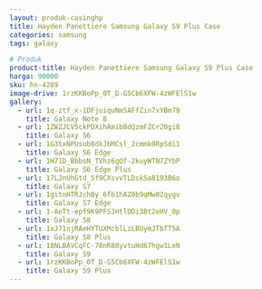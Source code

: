 ```yaml
---
layout: produk-casinghp
title: Hayden Panettiere Samsung Galaxy S9 Plus Case
categories: samsung
tags: galaxy

# Produk
product-title: Hayden Panettiere Samsung Galaxy S9 Plus Case
harga: 90000
sku: hn-4289
image-drive: 1rzKKBoPp_0T_D-G5Cb6XFW-4zWFElS1w
gallery:
  - url: 1q-ztf_x-1DFjuiquNm5AFfZin7xYBm79
    title: Galaxy Note 8
  - url: 1ZWZJCV5ckPDXihAmibBdQzmFZCr20gi8
    title: Galaxy S6
  - url: 1G3txNPUsub8dkJbMCsl_2cmmk0RpSdi1
    title: Galaxy S6 Edge
  - url: 1H71D_BbbsN_TVhz6gOf-2kuyWTN7ZYbP
    title: Galaxy S6 Edge Plus
  - url: 17LJnUhGtd_5f9CXsvvTLDskSa8193B6o
    title: Galaxy S7
  - url: 1gitnHTRJchBy_6fb1hAZ0b9qMw02qygv
    title: Galaxy S7 Edge
  - url: 1-AeTt-epf9K9PFSJHtlODi3Bt2eHV_0p
    title: Galaxy S8
  - url: 1xJ71njRAeHYTUXMcblLzLBUymJTbTT5A
    title: Galaxy S8 Plus
  - url: 18NLBAVCqFC-78nR88yvtuHd67hgw1LeN
    title: Galaxy S9
  - url: 1rzKKBoPp_0T_D-G5Cb6XFW-4zWFElS1w
    title: Galaxy S9 Plus
---
```

